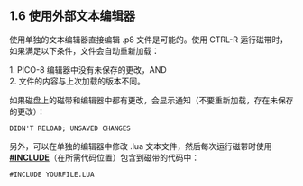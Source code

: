 ## 1.6 使用外部文本编辑器

使用单独的文本编辑器直接编辑 .p8 文件是可能的。使用 CTRL-R 运行磁带时，如果满足以下条件，文件会自动重新加载：

1\. PICO-8 编辑器中没有未保存的更改，AND  
2\. 文件的内容与上次加载的版本不同。

如果磁盘上的磁带和编辑器中都有更改，会显示通知（不要重新加载，存在未保存的更改）：

```
DIDN'T RELOAD; UNSAVED CHANGES  
```

另外，可以在单独的编辑器中修改 .lua 文本文件，然后每次运行磁带时使用 [**#INCLUDE**](https://www.lexaloffle.com/dl/docs/pico-8_manual.html#_INCLUDE)（在所需代码位置）包含到磁带的代码中：

```
#INCLUDE YOURFILE.LUA
```